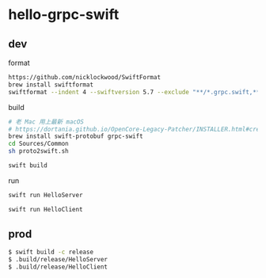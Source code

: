# hello-grpc-swift

## dev

format

```sh
https://github.com/nicklockwood/SwiftFormat
brew install swiftformat
swiftformat --indent 4 --swiftversion 5.7 --exclude "**/*.grpc.swift,**/*.pb.swift" .
```

build

```sh
# 老 Mac 用上最新 macOS
# https://dortania.github.io/OpenCore-Legacy-Patcher/INSTALLER.html#creating-the-installer
brew install swift-protobuf grpc-swift
cd Sources/Common
sh proto2swift.sh
```

```sh
swift build
```

run

```sh
swift run HelloServer
```

```sh
swift run HelloClient
```

## prod

```sh
$ swift build -c release
$ .build/release/HelloServer  
$ .build/release/HelloClient
```
